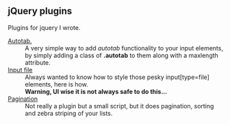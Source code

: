 <article><h2>jQuery plugins</h2><p>Plugins for jquery I wrote.</p><dl><dt><a href="http://wnas.nl/yet-another-autotab-plugin">Autotab.</a></dt><dd>A very simple way to add <em>autotab</em> functionality to your input elements, by simply adding a class of <strong>.autotab</strong> to them along with a maxlength attribute.</dd><dt><a href="http://wnas.nl/inputfile">Input file</a></dt><dd>Always wanted to know how to style those pesky input[type=file] elements, here is how.<br /><strong>Warning, UI wise it is not always safe to do this...</strong></dd><dt><a href="http://wnas.nl/pagination-script-for-jquery">Pagination</a></dt><dd>Not really a plugin but a small script, but it does pagination, sorting and zebra striping of your lists.</dd></dl></article>